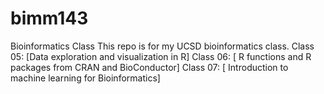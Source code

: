 # bimm143
Bioinformatics Class
This repo is for my UCSD bioinformatics class. 
Class 05: [Data exploration and visualization in R]
Class 06: [ R functions and R packages from CRAN and BioConductor]
Class 07: [ Introduction to machine learning for Bioinformatics]
